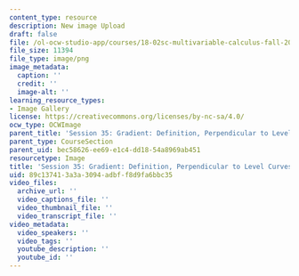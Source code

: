 ```yaml
---
content_type: resource
description: New image Upload
draft: false
file: /ol-ocw-studio-app/courses/18-02sc-multivariable-calculus-fall-2010/89c137413a3a3094adbff8d9fa6bbc35_MIT18_02SC_L12Brds_2.png
file_size: 11394
file_type: image/png
image_metadata:
  caption: ''
  credit: ''
  image-alt: ''
learning_resource_types:
- Image Gallery
license: https://creativecommons.org/licenses/by-nc-sa/4.0/
ocw_type: OCWImage
parent_title: 'Session 35: Gradient: Definition, Perpendicular to Level Curves'
parent_type: CourseSection
parent_uid: bec58626-ee69-e1c4-dd18-54a8969ab451
resourcetype: Image
title: 'Session 35: Gradient: Definition, Perpendicular to Level Curves 2'
uid: 89c13741-3a3a-3094-adbf-f8d9fa6bbc35
video_files:
  archive_url: ''
  video_captions_file: ''
  video_thumbnail_file: ''
  video_transcript_file: ''
video_metadata:
  video_speakers: ''
  video_tags: ''
  youtube_description: ''
  youtube_id: ''
---
```

